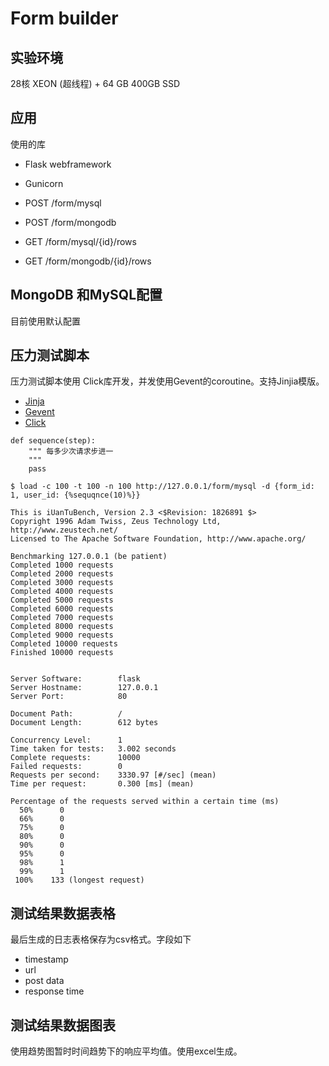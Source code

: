 # Form builder

## 实验环境

28核 XEON (超线程) + 64 GB 400GB SSD

## 应用

使用的库

- Flask webframework
- Gunicorn

- POST /form/mysql
- POST /form/mongodb
- GET /form/mysql/{id}/rows
- GET /form/mongodb/{id}/rows

## MongoDB 和MySQL配置

目前使用默认配置

## 压力测试脚本

压力测试脚本使用 Click库开发，并发使用Gevent的coroutine。支持Jinjia模版。

- [Jinja](https://jinja.palletsprojects.com)
- [Gevent](http://www.gevent.org/intro.html)
- [Click](https://click.palletsprojects.com/en/7.x/)

```
def sequence(step):
    """ 每多少次请求步进一
    """
    pass
```

```shell
$ load -c 100 -t 100 -n 100 http://127.0.0.1/form/mysql -d {form_id: 1, user_id: {%sequqnce(10)%}}

This is iUanTuBench, Version 2.3 <$Revision: 1826891 $>
Copyright 1996 Adam Twiss, Zeus Technology Ltd, http://www.zeustech.net/
Licensed to The Apache Software Foundation, http://www.apache.org/

Benchmarking 127.0.0.1 (be patient)
Completed 1000 requests
Completed 2000 requests
Completed 3000 requests
Completed 4000 requests
Completed 5000 requests
Completed 6000 requests
Completed 7000 requests
Completed 8000 requests
Completed 9000 requests
Completed 10000 requests
Finished 10000 requests


Server Software:        flask
Server Hostname:        127.0.0.1
Server Port:            80

Document Path:          /
Document Length:        612 bytes

Concurrency Level:      1
Time taken for tests:   3.002 seconds
Complete requests:      10000
Failed requests:        0
Requests per second:    3330.97 [#/sec] (mean)
Time per request:       0.300 [ms] (mean)

Percentage of the requests served within a certain time (ms)
  50%      0
  66%      0
  75%      0
  80%      0
  90%      0
  95%      0
  98%      1
  99%      1
 100%    133 (longest request)
```

## 测试结果数据表格

最后生成的日志表格保存为csv格式。字段如下

- timestamp
- url
- post data
- response time

## 测试结果数据图表

使用趋势图暂时时间趋势下的响应平均值。使用excel生成。
